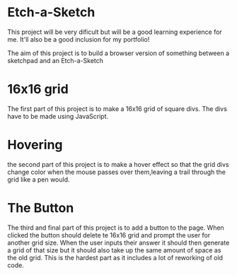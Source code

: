 # Etch-a-Sketch

This project will be very dificult but will be a good learning experience for me. It'll also be a good inclusion for my portfolio!

The aim of this project is to build a browser version of something between a sketchpad and an Etch-a-Sketch

# 16x16 grid

The first part of this project is to make a 16x16 grid of square divs. The divs have to be made using JavaScript.

# Hovering

the second part of this project is to make a hover effect so that the grid divs change color when the mouse passes over them,leaving a trail through the grid like a pen would.

# The Button

The third and final part of this project is to add a button to the page. When clicked the button should delete te 16x16 grid and prompt the user for another grid size. When the user inputs their answer it should then generate a grid of that size but it should also take up the same amount of space as the old grid.
This is the hardest part as it includes a lot of reworking of old code.